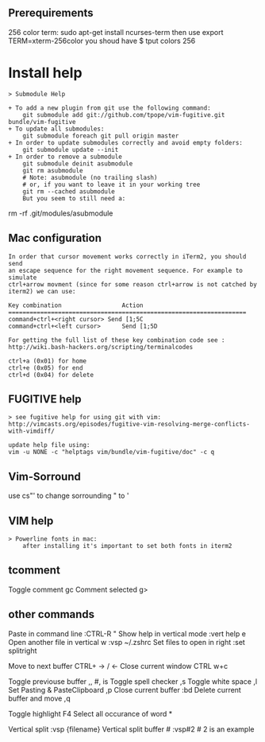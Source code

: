 ## Prerequirements 

256 color term:
	sudo apt-get install ncurses-term
then use
	export TERM=xterm-256color
you shoud have
	$ tput colors
	256

# Install help
	> Submodule Help
	
	+ To add a new plugin from git use the following command:
		git submodule add git://github.com/tpope/vim-fugitive.git bundle/vim-fugitive
	+ To update all submodules:
		git submodule foreach git pull origin master
	+ In order to update submodules correctly and avoid empty folders:
		git submodule update --init
	+ In order to remove a submodule
		git submodule deinit asubmodule
		git rm asubmodule
		# Note: asubmodule (no trailing slash)
		# or, if you want to leave it in your working tree
		git rm --cached asubmodule
		But you seem to still need a:

rm -rf .git/modules/asubmodule
## Mac configuration
	In order that cursor movement works correctly in iTerm2, you should send
	an escape sequence for the right movement sequence. For example to simulate
	ctrl+arrow movment (since for some reason ctrl+arrow is not catched by
	iterm2) we can use:
	
	Key combination					Action
	===================================================================
	command+ctrl+<right cursor>	Send [1;5C
	command+ctrl+<left cursor>		Send [1;5D

	For getting the full list of these key combination code see :
	http://wiki.bash-hackers.org/scripting/terminalcodes

	ctrl+a (0x01) for home 
	ctrl+e (0x05) for end 
	ctrl+d (0x04) for delete

## FUGITIVE help
	> see fugitive help for using git with vim:
	http://vimcasts.org/episodes/fugitive-vim-resolving-merge-conflicts-with-vimdiff/

	update help file using:
	vim -u NONE -c "helptags vim/bundle/vim-fugitive/doc" -c q

## Vim-Sorround
use cs"' to change sorrounding " to '

## VIM help
	> Powerline fonts in mac:
		after installing it's important to set both fonts in iterm2

## tcomment

Toggle comment							gc
Comment selected						g>

## other commands
Paste in command line				:CTRL-R "
Show help in vertical mode			:vert help e
Open another file in vertical w	:vsp ~/.zshrc
Set files to open in right			:set splitright

Move to next buffer					CTRL+ -> / <-
Close current window					CTRL w+c

Toggle previouse buffer				,,				#, is <leader>
Toggle spell checker					,s
Toggle white space					,l
Set Pasting & PasteClipboard		,p
Close current buffer					:bd
Delete current buffer and move	,q

Toggle highlight						F4
Select all occurance of word		*

Vertical split							:vsp {filename}
Vertical split buffer #				:vsp#2				# 2 is an example


